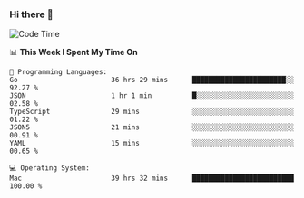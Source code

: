 ### Hi there 👋

<!--
**CrazyCollin/crazycollin** is a ✨ _special_ ✨ repository because its `README.md` (this file) appears on your GitHub profile.

Here are some ideas to get you started:

- 🔭 I’m currently working on ...
- 🌱 I’m currently learning ...
- 👯 I’m looking to collaborate on ...
- 🤔 I’m looking for help with ...
- 💬 Ask me about ...
- 📫 How to reach me: ...
- 😄 Pronouns: ...
- ⚡ Fun fact: ...
-->

<!--START_SECTION:waka-->
![Code Time](http://img.shields.io/badge/Code%20Time-4%2C521%20hrs%2035%20mins-blue)

📊 **This Week I Spent My Time On** 

```text
💬 Programming Languages: 
Go                       36 hrs 29 mins      ███████████████████████░░   92.27 % 
JSON                     1 hr 1 min          █░░░░░░░░░░░░░░░░░░░░░░░░   02.58 % 
TypeScript               29 mins             ░░░░░░░░░░░░░░░░░░░░░░░░░   01.22 % 
JSON5                    21 mins             ░░░░░░░░░░░░░░░░░░░░░░░░░   00.91 % 
YAML                     15 mins             ░░░░░░░░░░░░░░░░░░░░░░░░░   00.65 % 

💻 Operating System: 
Mac                      39 hrs 32 mins      █████████████████████████   100.00 % 
```


<!--END_SECTION:waka-->
